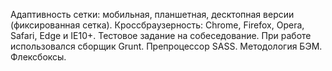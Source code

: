 Адаптивность сетки: мобильная, планшетная, десктопная версии (фиксированная сетка).
Кроссбраузерность: Chrome, Firefox, Opera, Safari, Edge и IE10+.
Тестовое задание на собеседование. При работе использовался сборщик Grunt. Препроцессор SASS. Методология БЭМ. Флексбоксы.
